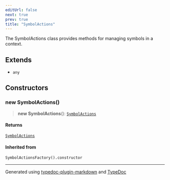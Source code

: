 ```yaml
---
editUrl: false
next: true
prev: true
title: "SymbolActions"
---
```


The SymbolActions class provides methods for managing symbols in a context.

## Extends

- `any`

## Constructors

### new SymbolActions()

> **new SymbolActions**(): [`SymbolActions`](/api/namespaces/symbol/classes/symbolactions/)

#### Returns

[`SymbolActions`](/api/namespaces/symbol/classes/symbolactions/)

#### Inherited from

`SymbolActionsFactory().constructor`

***

Generated using [typedoc-plugin-markdown](https://www.npmjs.com/package/typedoc-plugin-markdown) and [TypeDoc](https://typedoc.org/)
